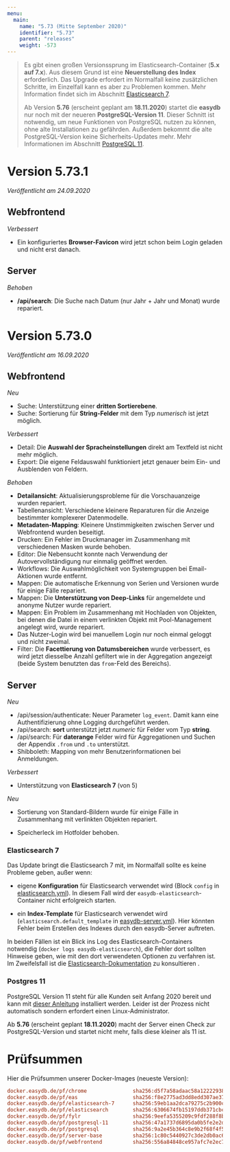 ```yaml
---
menu:
  main:
    name: "5.73 (Mitte September 2020)"
    identifier: "5.73"
    parent: "releases"
    weight: -573
---
```


> Es gibt einen großen Versionssprung im Elasticsearch-Container (**5.x auf 7.x**). Aus diesem Grund ist eine **Neuerstellung des Index** erforderlich. Das Upgrade erfordert im Normalfall keine zusätzlichen Schritte, im Einzelfall kann es aber zu Problemen kommen. Mehr Information findet sich im Abschnitt [Elasticsearch 7](#es7).
>
> Ab Version **5.76** (erscheint geplant am **18.11.2020**) startet die **easydb** nur noch mit der neueren **PostgreSQL-Version 11**. Dieser Schnitt ist notwendig, um neue Funktionen von PostgreSQL nutzen zu können, ohne alte Installationen zu gefährden. Außerdem bekommt die alte PostgreSQL-Version keine Sicherheits-Updates mehr. Mehr Informationen im Abschnitt [PostgreSQL 11](#pgsql11).

# Version 5.73.1

*Veröffentlicht am 24.09.2020*

## Webfrontend

*Verbessert*

* Ein konfiguriertes **Browser-Favicon** wird jetzt schon beim Login geladen und nicht erst danach.

## Server

*Behoben*

* **/api/search**: Die Suche nach Datum (nur Jahr + Jahr und Monat) wurde repariert.

# Version 5.73.0

*Veröffentlicht am 16.09.2020*

## Webfrontend

*Neu*

* Suche: Unterstützung einer **dritten Sortierebene**.
* Suche: Sortierung für **String-Felder** mit dem Typ *numerisch* ist jetzt möglich.

*Verbessert*

* Detail: Die **Auswahl der Spracheinstellungen** direkt am Textfeld ist nicht mehr möglich.
* Export: Die eigene Feldauswahl funktioniert jetzt genauer beim Ein- und Ausblenden von Feldern.

*Behoben*

* **Detailansicht**: Aktualisierungsprobleme für die Vorschauanzeige wurden repariert.
* Tabellenansicht: Verschiedene kleinere Reparaturen für die Anzeige bestimmter komplexerer Datenmodelle.
* **Metadaten-Mapping**: Kleinere Unstimmigkeiten zwischen Server und Webfrontend wurden beseitigt.
* Drucken: Ein Fehler im Druckmanager im Zusammenhang mit  verschiedenen Masken wurde behoben.
* Editor: Die Nebensucht konnte nach Verwendung der Autovervollständigung nur einmalig geöffnet werden.
* Workflows: Die Auswahlmöglichkeit von Systemgruppen bei Email-Aktionen wurde entfernt. 
* Mappen: Die automatische Erkennung von Serien und Versionen wurde für einige Fälle repariert.
* Mappen: Die **Unterstützung von Deep-Links** für angemeldete und anonyme Nutzer wurde repariert. 
* Mappen: Ein Problem im Zusammenhang mit Hochladen von Objekten, bei denen die Datei in einem verlinkten Objekt mit Pool-Management angelegt wird, wurde repariert.
* Das Nutzer-Login wird bei manuellem Login nur noch einmal geloggt und nicht zweimal.
* Filter: Die **Facettierung von Datumsbereichen** wurde verbessert, es wird jetzt diesselbe Anzahl gefiltert wie in der Aggregation angezeigt (beide System benutzten das `from`-Feld des Bereichs).

## Server

*Neu*

* /api/session/authenticate: Neuer Parameter `log_event`. Damit kann eine Authentifizierung ohne Logging durchgeführt werden.
* /api/search: **sort** unterstützt jetzt _numeric_ für Felder vom Typ **string**.
* /api/search: Für **daterange** Felder wird für Aggregationen und Suchen der Appendix `.from` und `.to` unterstützt.
* Shibboleth: Mapping von mehr Benutzerinformationen bei Anmeldungen.

*Verbessert*

* Unterstützung von **Elasticsearch 7** (von 5)

*Neu*

* Sortierung von Standard-Bildern wurde für einige Fälle in Zusammenhang mit verlinkten Objekten repariert.

* Speicherleck im Hotfolder behoben.

### <a name="es7"></a>Elasticsearch 7

Das Update bringt die Elasticsearch 7 mit, im Normalfall sollte es keine Probleme geben, außer wenn:

* eigene **Konfiguration** für Elasticsearch verwendet wird (Block `config` in [elasticsearch.yml](/en/sysadmin/configuration/elastic/elasticsearch.yml/)). In diesem Fall wird der `easydb-elasticsearch`-Container nicht erfolgreich starten.

* ein **Index-Template** für Elasticsearch verwendet wird (`elasticsearch.default_template` in [easydb-server.yml](/en/sysadmin/configuration/easydb-server.yml/available-variables/)). Hier könnten Fehler beim Erstellen des Indexes durch den easydb-Server auftreten.

In beiden Fällen ist ein Blick ins Log des Elasticsearch-Containers notwendig (`docker logs easydb-elasticsearch`), die Fehler dort sollten Hinweise geben, wie mit den dort verwendeten Optionen zu verfahren ist. Im Zweifelsfall ist die [Elasticsearch-Dokumentation](https://www.elastic.co/guide/en/elasticsearch/reference/7.x/settings.html) zu konsultieren .

### <a name="pgsql11"></a>Postgres 11

PostgreSQL Version 11 steht für alle Kunden seit Anfang 2020 bereit und kann mit [dieser Anleitung](https://docs.easydb.de/en/sysadmin/installation/postgres-upgrade/) installiert werden. Leider ist der Prozess nicht automatisch sondern erfordert einen Linux-Administrator.

Ab **5.76** (erscheint geplant **18.11.2020**) macht der Server einen Check zur PostgreSQL-Version und startet nicht mehr, falls diese kleiner als 11 ist.

# Prüfsummen

Hier die Prüfsummen unserer Docker-Images (neueste Version):

```ini
docker.easydb.de/pf/chrome               sha256:d5f7a58adaac58a12222938ef95187f0bbdac4700131b1c3bfae21cf3ee6421e
docker.easydb.de/pf/eas                  sha256:f8e2775ad3dd8edd307ae3727813f464a9fd7d448a1c3136c09de7d6fb388284
docker.easydb.de/pf/elasticsearch-7      sha256:59eb1aa2dca79275c2b900c6854cf94958244702de9531113e406551c609772e
docker.easydb.de/pf/elasticsearch        sha256:6306674fb15197ddb371cbc63827891cf4be36b33338b92026b6f3b79f9ddc03
docker.easydb.de/pf/fylr                 sha256:9eefa5355209c9fdf288f8be42887a3096a24f8ce9ff03f14a8edc9bd355ccfa
docker.easydb.de/pf/postgresql-11        sha256:47a1737d6895da0b5fe2e2d41318283a6597489e1b0fa58e299bdef533958e28
docker.easydb.de/pf/postgresql           sha256:9a2e45b364c8e9b2f68f4f5a3d945c7ac1eef00fbe1b046f108dc6cebd2ac5f8
docker.easydb.de/pf/server-base          sha256:1c80c5440927c3de2db0ac69e4ff2296591760ba61e8623c1fd52df19ddf45b6
docker.easydb.de/pf/webfrontend          sha256:556a84848ce957afc7e2ec7b5c26938f76f8ab7ad8e9f9823d82441871e5e70b
```
